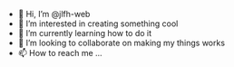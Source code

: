 - 👋 Hi, I’m @jlfh-web
- 👀 I’m interested in creating something cool
- 🌱 I’m currently learning how to do it
- 💞️ I’m looking to collaborate on making my things works
- 📫 How to reach me ...

<!---
jlfh-web/jlfh-web is a ✨ special ✨ repository because its `README.md` (this file) appears on your GitHub profile.
You can click the Preview link to take a look at your changes.
--->

